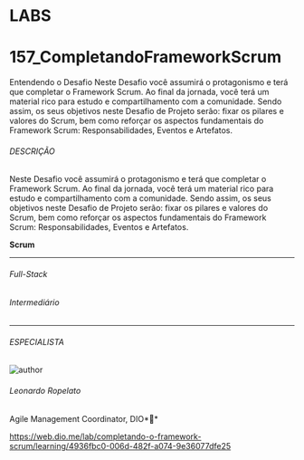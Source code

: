# LABS

# 157_CompletandoFrameworkScrum

Entendendo o Desafio Neste Desafio você assumirá o protagonismo e terá que completar o Framework Scrum. Ao final da jornada, você terá um material rico para estudo e compartilhamento com a comunidade. Sendo assim, os seus objetivos neste Desafio de Projeto serão: fixar os pilares e valores do Scrum, bem como reforçar os aspectos fundamentais do Framework Scrum: Responsabilidades, Eventos e Artefatos. 



###### DESCRIÇÃO

Neste Desafio você assumirá o protagonismo e terá que completar o Framework Scrum. Ao final da jornada, você terá um material rico para estudo e compartilhamento com a comunidade. Sendo assim, os seus objetivos neste Desafio de Projeto serão: fixar os pilares e valores do Scrum, bem como reforçar os aspectos fundamentais do Framework Scrum: Responsabilidades, Eventos e Artefatos.

**Scrum**

------

###### Full-Stack

###### Intermediário

------

###### ESPECIALISTA

![author](https://hermes.digitalinnovation.one/users/author/photos/4a5031ff-3bc2-4985-942b-9180046c591d.png)

###### Leonardo Ropelato

Agile Management Coordinator, DIO**



https://web.dio.me/lab/completando-o-framework-scrum/learning/4936fbc0-006d-482f-a074-9e36077dfe25



